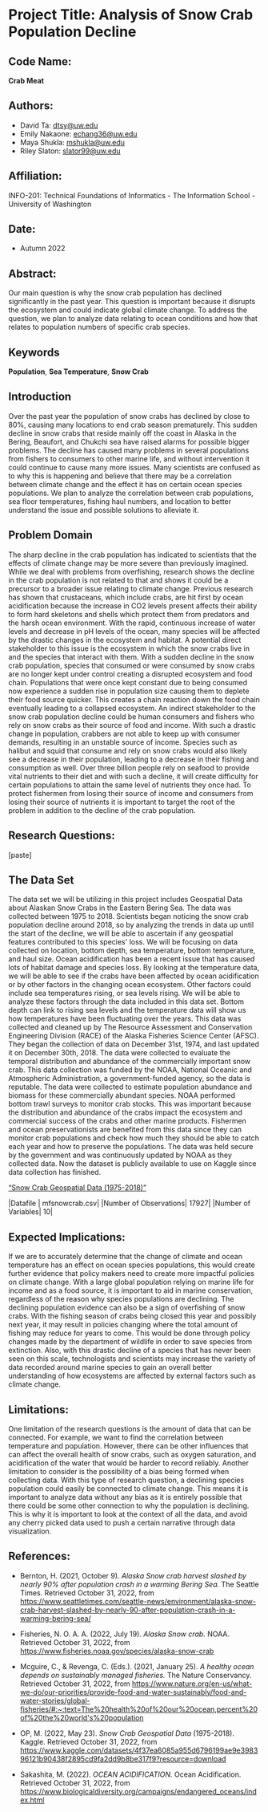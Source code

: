# Project Title: Analysis of Snow Crab Population Decline

## Code Name:

**Crab Meat**

## Authors:

+ David Ta: dtsy@uw.edu
+ Emily Nakaone: echang36@uw.edu
+ Maya Shukla: mshukla@uw.edu
+ Riley Slaton: slator99@uw.edu

## Affiliation:

INFO-201: Technical Foundations of Informatics - The Information School - University of Washington

## Date:

+ Autumn 2022

## Abstract:

Our main question is why the snow crab population has declined significantly in the past year. This question is important because it disrupts the ecosystem and could indicate global climate change. To address the question, we plan to analyze data relating to ocean conditions and how that relates to population numbers of specific crab species.

## Keywords

__Population__, __Sea Temperature__,  __Snow Crab__

## Introduction

Over the past year the population of snow crabs has declined by close to 80%, causing many locations to end crab season prematurely. This sudden decline in snow crabs that reside mainly off the coast in Alaska in the Bering, Beaufort, and Chukchi sea have raised alarms for possible bigger problems. The decline has caused many problems in several populations from fishers to consumers to other marine life, and without intervention it could continue to cause many more issues. Many scientists are confused as to why this is happening and believe that there may be a correlation between climate change and the effect it has on certain ocean species populations. We plan to analyze the correlation between crab populations, sea floor temperatures, fishing haul numbers, and location to better understand the issue and possible solutions to alleviate it.

## Problem Domain

The sharp decline in the crab population has indicated to scientists that the effects of climate change may be more severe than previously imagined. While we deal with problems from overfishing, research shows the decline in the crab population is not related to that and shows it could be a precursor to a broader issue relating to climate change. Previous research has shown that crustaceans, which include crabs, are hit first by ocean acidification because the increase in CO2 levels present affects their ability to form hard skeletons and shells which protect them from predators and the harsh ocean environment. With the rapid, continuous increase of water levels and decrease in pH levels of the ocean, many species will be affected by the drastic changes in the ecosystem and habitat. A potential direct stakeholder to this issue is the ecosystem in which the snow crabs live in and the species that interact with them. With a sudden decline in the snow crab population, species that consumed or were consumed by snow crabs are no longer kept under control creating a disrupted ecosystem and food chain. Populations that were once kept constant due to being consumed now experience a sudden rise in population size causing them to deplete their food source quicker. This creates a chain reaction down the food chain eventually leading to a collapsed ecosystem. An indirect stakeholder to the snow crab population decline could be human consumers and fishers who rely on snow crabs as their source of food and income. With such a drastic change in population, crabbers are not able to keep up with consumer demands, resulting in an unstable source of income. Species such as halibut and squid that consume and rely on snow crabs would also likely see a decrease in their population, leading to a decrease in their fishing and consumption as well. Over three billion people rely on seafood to provide vital nutrients to their diet and with such a decline, it will create difficulty for certain populations to attain the same level of nutrients they once had. To protect fishermen from losing their source of income and consumers from losing their source of nutrients it is important to target the root of the problem in addition to the decline of the crab population.

## Research Questions:

[paste]

## The Data Set

The data set we will be utilizing in this project includes Geospatial Data about Alaskan Snow Crabs in the Eastern Bering Sea. The data was collected between 1975 to 2018. Scientists began noticing the snow crab population decline around 2018, so by analyzing the trends in data up until the start of the decline, we will be able to ascertain if any geospatial features contributed to this species' loss. We will be focusing on data collected on location, bottom depth, sea temperature, bottom temperature, and haul size. Ocean acidification has been a recent issue that has caused lots of habitat damage and species loss. By looking at the temperature data, we will be able to see if the crabs have been affected by ocean acidification or by other factors in the changing ocean ecosystem. Other factors could include sea temperatures rising, or sea levels rising. We will be able to analyze these factors through the data included in this data set. Bottom depth can link to rising sea levels and the temperature data will show us how temperatures have been fluctuating over the years. This data was collected and cleaned up by The Resource Assessment and Conservation Engineering Division (RACE) of the Alaska Fisheries Science Center (AFSC). They began the collection of data on December 31st, 1974, and last updated it on December 30th, 2018. The data were collected to evaluate the temporal distribution and abundance of the commercially important snow crab. This data collection was funded by the NOAA, National Oceanic and Atmospheric Administration, a government-funded agency, so the data is reputable. The data were collected to estimate population abundance and biomass for these commercially abundant species. NOAA performed bottom trawl surveys to monitor crab stocks. This was important because the distribution and abundance of the crabs impact the ecosystem and commercial success of the crabs and other marine products. Fishermen and ocean preservationists are benefited from this data since they can monitor crab populations and check how much they should be able to catch each year and how to preserve the populations. The data was held secure by the government and was continuously updated by NOAA as they collected data. Now the dataset is publicly available to use on Kaggle since data collection has finished.

[“Snow Crab Geospatial Data (1975-2018)”](https://www.kaggle.com/datasets/4f37ea6085a955d6796199ae9e398396121b90438f2895cd9fa2dd9b8be317f9?resource=download)

|Datafile | mfsnowcrab.csv|
|Number of Observations| 17927|
|Number of Variables| 10|

## Expected Implications:

If we are to accurately determine that the change of climate and ocean temperature has an effect on ocean species populations, this would create further evidence that policy makers need to create more impactful policies on climate change. With a large global population relying on marine life for income and as a food source, it is important to aid in marine conservation, regardless of the reason why species populations are declining. The declining population evidence can also be a sign of overfishing of snow crabs. With the fishing season of crabs being closed this year and possibly next year, it may result in policies changing where the total amount of fishing may reduce for years to come. This would be done through policy changes made by the department of wildlife in order to save species from extinction. Also, with this drastic decline of a species that has never been seen on this scale, technologists and scientists may increase the variety of data recorded around marine species to gain an overall better understanding of how ecosystems are affected by external factors such as climate change.

## Limitations:

One limitation of the research questions is the amount of data that can be connected. For example, we want to find the correlation between temperature and population. However, there can be other influences that can affect the overall health of snow crabs, such as oxygen saturation, and acidification of the water that would be harder to record reliably. Another limitation to consider is the possibility of a bias being formed when collecting data. With this type of research question, a declining species population could easily be connected to climate change. This means it is important to analyze data without any bias as it is entirely possible that there could be some other connection to why the population is declining. This is why it is important to look at the context of all the data, and avoid any cherry picked data used to push a certain narrative through data visualization.

## References:

+ Bernton, H. (2021, October 9). *Alaska Snow crab harvest slashed by nearly 90% after population crash in a warming Bering Sea.* The Seattle Times. Retrieved October 31, 2022, from https://www.seattletimes.com/seattle-news/environment/alaska-snow-crab-harvest-slashed-by-nearly-90-after-population-crash-in-a-warming-bering-sea/

+ Fisheries, N. O. A. A. (2022, July 19). *Alaska Snow crab.* NOAA. Retrieved October 31, 2022, from https://www.fisheries.noaa.gov/species/alaska-snow-crab

+ Mcguire, C., & Revenga, C. (Eds.). (2021, January 25). *A healthy ocean depends on sustainably managed fisheries.* The Nature Conservancy. Retrieved October 31, 2022, from https://www.nature.org/en-us/what-we-do/our-priorities/provide-food-and-water-sustainably/food-and-water-stories/global-fisheries/#:~:text=The%20health%20of%20our%20ocean,percent%20of%20the%20world's%20population

+ OP, M. (2022, May 23). *Snow Crab Geospatial Data* (1975-2018). Kaggle. Retrieved October 31, 2022, from https://www.kaggle.com/datasets/4f37ea6085a955d6796199ae9e398396121b90438f2895cd9fa2dd9b8be317f9?resource=download

+ Sakashita, M. (2022). *OCEAN ACIDIFICATION.* Ocean Acidification. Retrieved October 31, 2022, from https://www.biologicaldiversity.org/campaigns/endangered_oceans/index.html
